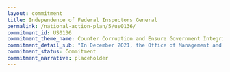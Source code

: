 ```yaml
---
layout: commitment
title: Independence of Federal Inspectors General
permalink: /national-action-plan/5/us0136/
commitment_id: US0136
commitment_theme_name: Counter Corruption and Ensure Government Integrity and Accountability to the Public
commitment_detail_sub: "In December 2021, the Office of Management and Budget (OMB) released guidance to Federal agencies and departments, calling on agency heads to establish productive and cooperative relationships with agency IGs. The Biden-Harris Administration commits to ongoing implementation of the December 2021 guidance."
commitment_status: Commitment
commitment_narrative: placeholder
---
```


